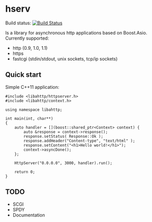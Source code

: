 # hserv

Build status: [![Build Status](https://travis-ci.org/nekipelov/hserv.svg?branch=master)](https://travis-ci.org/nekipelov/hserv)

Is a library for asynchronous http applications based on Boost.Asio. Currently supported:

* http (0.9, 1.0, 1.1)
* https
* fastcgi (stdin/stdout, unix sockets, tcp/ip sockets)

## Quick start

Simple C++11 application:

    #include <libahttp/httpserver.h>
    #include <libahttp/context.h>
    
    using namespace libahttp;
    
    int main(int, char**)
    {
        auto handler = [](boost::shared_ptr<Context> context) {
            auto &response = context->response();
            response.setStatus( Response::Ok );
            response.addHeader("Content-type", "text/html" );
            response.setContent("<h1>Hello world!</h1>");
            context->asyncDone();
        };
    
        HttpServer("0.0.0.0", 3000, handler).run();
    
        return 0;
    }

## TODO

* SCGI
* SPDY
* Documentation
